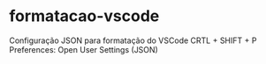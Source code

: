 # formatacao-vscode
Configuração JSON para formatação do VSCode
CRTL + SHIFT + P
Preferences: Open User Settings (JSON)
